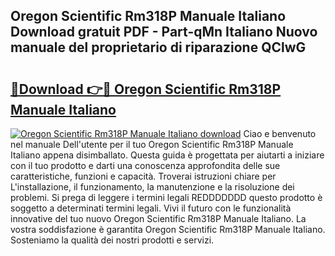 ## Oregon Scientific Rm318P Manuale Italiano Download gratuit PDF - Part-qMn Italiano Nuovo manuale del proprietario di riparazione QClwG

# <h2><a href="http://dfbqoz.blite.top/?on=Oregon+Scientific+Rm318P+Manuale+Italiano">🔗Download 👉🔴 Oregon Scientific Rm318P Manuale Italiano</a></h2>

[![Oregon Scientific Rm318P Manuale Italiano download](https://i.imgur.com/lujVjoI.png)](http://dfbqoz.blite.top/?on=Oregon+Scientific+Rm318P+Manuale+Italiano)
Ciao e benvenuto nel manuale Dell'utente per il tuo Oregon Scientific Rm318P Manuale Italiano appena disimballato. Questa guida è progettata per aiutarti a iniziare con il tuo prodotto e darti una conoscenza approfondita delle sue caratteristiche, funzioni e capacità. Troverai istruzioni chiare per L'installazione, il funzionamento, la manutenzione e la risoluzione dei problemi. Si prega di leggere i termini legali REDDDDDDD questo prodotto è soggetto a determinati termini legali. Vivi il futuro con le funzionalità innovative del tuo nuovo Oregon Scientific Rm318P Manuale Italiano. La vostra soddisfazione è garantita Oregon Scientific Rm318P Manuale Italiano. Sosteniamo la qualità dei nostri prodotti e servizi.
